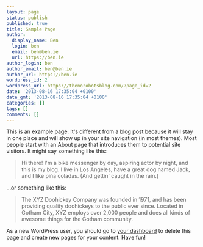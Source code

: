 ```yaml
---
layout: page
status: publish
published: true
title: Sample Page
author:
  display_name: Ben
  login: ben
  email: ben@ben.ie
  url: https://ben.ie
author_login: ben
author_email: ben@ben.ie
author_url: https://ben.ie
wordpress_id: 2
wordpress_url: https://thenorobotsblog.com/?page_id=2
date: '2013-08-16 17:35:04 +0100'
date_gmt: '2013-08-16 17:35:04 +0100'
categories: []
tags: []
comments: []
---
```

<p>This is an example page. It's different from a blog post because it will stay in one place and will show up in your site navigation (in most themes). Most people start with an About page that introduces them to potential site visitors. It might say something like this:</p>
<blockquote><p>Hi there! I'm a bike messenger by day, aspiring actor by night, and this is my blog. I live in Los Angeles, have a great dog named Jack, and I like pi&#241;a coladas. (And gettin' caught in the rain.)</p></blockquote>
<p>...or something like this:</p>
<blockquote><p>The XYZ Doohickey Company was founded in 1971, and has been providing quality doohickeys to the public ever since. Located in Gotham City, XYZ employs over 2,000 people and does all kinds of awesome things for the Gotham community.</p></blockquote>
<p>As a new WordPress user, you should go to <a href="https://thenorobotsblog.com/wp-admin/">your dashboard</a> to delete this page and create new pages for your content. Have fun!</p>
